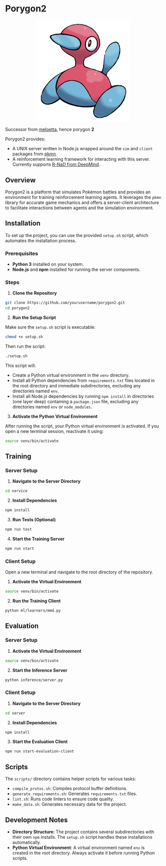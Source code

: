 # Porygon2

<p align="center">
    <img src="porygon2.png" alt="porygon2" width="300"/>
</p>

Successor from [meloetta](https://github.com/spktrm/meloetta/), hence porygon **2**

Porygon2 provides:

-   A UNIX server written in Node.js wrapped around the `sim` and `client` packages from [pkmn](https://github.com/pkmn).
-   A reinforcement learning framework for interacting with this server. Currently supports [R-NaD from DeepMind](https://github.com/google-deepmind/open_spiel/blob/master/open_spiel/python/algorithms/rnad/rnad.py).

## Overview

Porygon2 is a platform that simulates Pokémon battles and provides an environment for training reinforcement learning agents. It leverages the `pkmn` library for accurate game mechanics and offers a server-client architecture to facilitate interactions between agents and the simulation environment.

## Installation

To set up the project, you can use the provided `setup.sh` script, which automates the installation process.

### Prerequisites

-   **Python 3** installed on your system.
-   **Node.js** and **npm** installed for running the server components.

### Steps

1.  **Clone the Repository**

```bash
git clone https://github.com/yourusername/porygon2.git
cd porygon2
```

2.  **Run the Setup Script**

Make sure the `setup.sh` script is executable:

```bash
chmod +x setup.sh
```

Then run the script:

```bash
./setup.sh
```

This script will:

-   Create a Python virtual environment in the `venv` directory.
-   Install all Python dependencies from `requirements.txt` files located in the root directory and immediate subdirectories, excluding any directories named `env`.
-   Install all Node.js dependencies by running `npm install` in directories (one layer deep) containing a `package.json` file, excluding any directories named `env` or `node_modules`.

3.  **Activate the Python Virtual Environment**

After running the script, your Python virtual environment is activated. If you open a new terminal session, reactivate it using:

```bash
source venv/bin/activate
```

## Training

### Server Setup

1.  **Navigate to the Server Directory**

```bash
cd service
```

2.  **Install Dependencies**

```bash
npm install
```

3.  **Run Tests (Optional)**

```bash
npm run test
```

4.  **Start the Training Server**

```bash
npm run start
```

### Client Setup

Open a new terminal and navigate to the root directory of the repository.

1.  **Activate the Virtual Environment**

```bash
source venv/bin/activate
```

2.  **Run the Training Client**

```bash
python ml/learners/mmd.py
```

## Evaluation

### Server Setup

1.  **Activate the Virtual Environment**

```bash
source venv/bin/activate
```

2.  **Start the Inference Server**

```bash
python inference/server.py
```

### Client Setup

1.  **Navigate to the Server Directory**

```bash
cd server
```

2.  **Install Dependencies**

```bash
npm install
```

3.  **Start the Evaluation Client**

```bash
npm run start-evaluation-client
```

## Scripts

The `scripts/` directory contains helper scripts for various tasks:

-   `compile_protos.sh`: Compiles protocol buffer definitions.
-   `generate_requirements.sh`: Generates `requirements.txt` files.
-   `lint.sh`: Runs code linters to ensure code quality.
-   `make_data.sh`: Generates necessary data for the project.

## Development Notes

-   **Directory Structure**: The project contains several subdirectories with their own `npm` installs. The `setup.sh` script handles these installations automatically.
-   **Python Virtual Environment**: A virtual environment named `env` is created in the root directory. Always activate it before running Python scripts.
